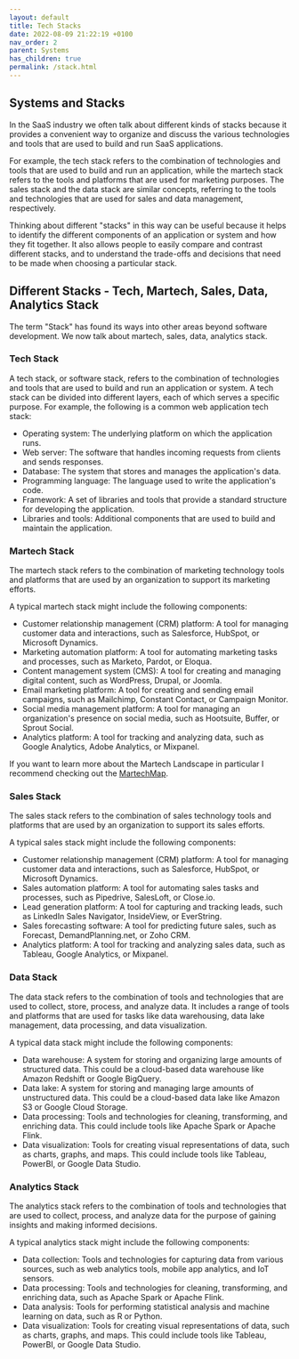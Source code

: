 ```yaml
---
layout: default
title: Tech Stacks
date: 2022-08-09 21:22:19 +0100
nav_order: 2
parent: Systems
has_children: true
permalink: /stack.html
---
```


## Systems and Stacks

In the SaaS industry we often talk about different kinds of stacks because it provides a convenient way to organize and discuss the various technologies and tools that are used to build and run SaaS applications.

For example, the tech stack refers to the combination of technologies and tools that are used to build and run an application, while the martech stack refers to the tools and platforms that are used for marketing purposes. The sales stack and the data stack are similar concepts, referring to the tools and technologies that are used for sales and data management, respectively.

Thinking about different "stacks" in this way can be useful because it helps to identify the different components of an application or system and how they fit together. It also allows people to easily compare and contrast different stacks, and to understand the trade-offs and decisions that need to be made when choosing a particular stack.

## Different Stacks - Tech, Martech, Sales, Data, Analytics Stack

The term "Stack" has found its ways into other areas beyond software development.
We now talk about martech, sales, data, analytics stack.

### Tech Stack

A tech stack, or software stack, refers to the combination of technologies and tools that are used to build and run an application or system.
A tech stack can be divided into different layers, each of which serves a specific purpose. For example, the following is a common web application tech stack:

- Operating system: The underlying platform on which the application runs.
- Web server: The software that handles incoming requests from clients and sends responses.
- Database: The system that stores and manages the application's data.
- Programming language: The language used to write the application's code.
- Framework: A set of libraries and tools that provide a standard structure for developing the application.
- Libraries and tools: Additional components that are used to build and maintain the application.

### Martech Stack

The martech stack refers to the combination of marketing technology tools and platforms that are used by an organization to support its marketing efforts.

A typical martech stack might include the following components:

- Customer relationship management (CRM) platform: A tool for managing customer data and interactions, such as Salesforce, HubSpot, or Microsoft Dynamics.
- Marketing automation platform: A tool for automating marketing tasks and processes, such as Marketo, Pardot, or Eloqua.
- Content management system (CMS): A tool for creating and managing digital content, such as WordPress, Drupal, or Joomla.
- Email marketing platform: A tool for creating and sending email campaigns, such as Mailchimp, Constant Contact, or Campaign Monitor.
- Social media management platform: A tool for managing an organization's presence on social media, such as Hootsuite, Buffer, or Sprout Social.
- Analytics platform: A tool for tracking and analyzing data, such as Google Analytics, Adobe Analytics, or Mixpanel.

If you want to learn more about the Martech Landscape in particular I recommend checking out the [MartechMap](https://martechmap.com/).

### Sales Stack

The sales stack refers to the combination of sales technology tools and platforms that are used by an organization to support its sales efforts.

A typical sales stack might include the following components:

- Customer relationship management (CRM) platform: A tool for managing customer data and interactions, such as Salesforce, HubSpot, or Microsoft Dynamics.
- Sales automation platform: A tool for automating sales tasks and processes, such as Pipedrive, SalesLoft, or Close.io.
- Lead generation platform: A tool for capturing and tracking leads, such as LinkedIn Sales Navigator, InsideView, or EverString.
- Sales forecasting software: A tool for predicting future sales, such as Forecast, DemandPlanning.net, or Zoho CRM.
- Analytics platform: A tool for tracking and analyzing sales data, such as Tableau, Google Analytics, or Mixpanel.

### Data Stack

The data stack refers to the combination of tools and technologies that are used to collect, store, process, and analyze data. It includes a range of tools and platforms that are used for tasks like data warehousing, data lake management, data processing, and data visualization.

A typical data stack might include the following components:

- Data warehouse: A system for storing and organizing large amounts of structured data. This could be a cloud-based data warehouse like Amazon Redshift or Google BigQuery.
- Data lake: A system for storing and managing large amounts of unstructured data. This could be a cloud-based data lake like Amazon S3 or Google Cloud Storage.
- Data processing: Tools and technologies for cleaning, transforming, and enriching data. This could include tools like Apache Spark or Apache Flink.
- Data visualization: Tools for creating visual representations of data, such as charts, graphs, and maps. This could include tools like Tableau, PowerBI, or Google Data Studio.

### Analytics Stack

The analytics stack refers to the combination of tools and technologies that are used to collect, process, and analyze data for the purpose of gaining insights and making informed decisions.

A typical analytics stack might include the following components:

- Data collection: Tools and technologies for capturing data from various sources, such as web analytics tools, mobile app analytics, and IoT sensors.
- Data processing: Tools and technologies for cleaning, transforming, and enriching data, such as Apache Spark or Apache Flink.
- Data analysis: Tools for performing statistical analysis and machine learning on data, such as R or Python.
- Data visualization: Tools for creating visual representations of data, such as charts, graphs, and maps. This could include tools like Tableau, PowerBI, or Google Data Studio.
